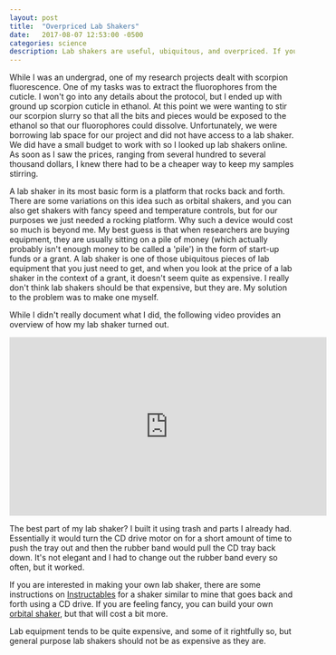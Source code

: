 ```yaml
---
layout: post
title:  "Overpriced Lab Shakers"
date:   2017-08-07 12:53:00 -0500
categories: science
description: Lab shakers are useful, ubiquitous, and overpriced. If you need to keep your sample moving but don't need the associated bells, whistles, and price tag, stick it to the equipment manufacturers and make your own! 
---
```

While I was an undergrad, one of my research projects dealt with scorpion fluorescence. One of my tasks was to extract the fluorophores from the cuticle. I won't go into any details about the protocol, but I ended up with ground up scorpion cuticle in ethanol. At this point we were wanting to stir our scorpion slurry so that all the bits and pieces would be exposed to the ethanol so that our fluorophores could dissolve. Unfortunately, we were borrowing lab space for our project and did not have access to a lab shaker. We did have a small budget to work with so I looked up lab shakers online. As soon as I saw the prices, ranging from several hundred to several thousand dollars, I knew there had to be a cheaper way to keep my samples stirring.

A lab shaker in its most basic form is a platform that rocks back and forth. There are some variations on this idea such as orbital shakers, and you can also get shakers with fancy speed and temperature controls, but for our purposes we just needed a rocking platform. Why such a device would cost so much is beyond me. My best guess is that when researchers are buying equipment, they are usually sitting on a pile of money (which actually probably isn't enough money to be called a 'pile') in the form of start-up funds or a grant. A lab shaker is one of those ubiquitous pieces of lab equipment that you just need to get, and when you look at the price of a lab shaker in the context of a grant, it doesn't seem quite as expensive. I really don't think lab shakers should be that expensive, but they are. My solution to the problem was to make one myself.

While I didn't really document what I did, the following video provides an overview of how my lab shaker turned out.

<iframe width="560" height="315" src="https://www.youtube.com/embed/1_ggHDoDJ9Q" frameborder="0" allowfullscreen></iframe>

The best part of my lab shaker? I built it using trash and parts I already had. Essentially it would turn the CD drive motor on for a short amount of time to push the tray out and then the rubber band would pull the CD tray back down. It's not elegant and I had to change out the rubber band every so often, but it worked.

If you are interested in making your own lab shaker, there are some instructions on [Instructables](http://www.instructables.com/id/Open-Agitator-Your-Personal-Chemistry-Lab-Shaker/) for a shaker similar to mine that goes back and forth using a CD drive. If you are feeling fancy, you can build your own [orbital shaker](http://makezine.com/2010/12/06/diy-laboratory-shaker/), but that will cost a bit more.

Lab equipment tends to be quite expensive, and some of it rightfully so, but general purpose lab shakers should not be as expensive as they are.
